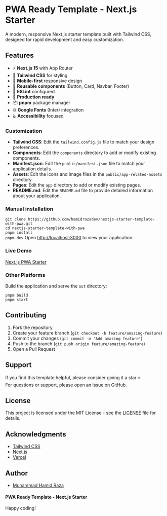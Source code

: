 # PWA Ready Template - Next.js Starter
A modern, responsive Next.js starter template built with Tailwind CSS, designed for rapid development and easy customization.

## Features
- ⚡ **Next.js 15** with App Router
- 🎨 **Tailwind CSS** for styling
- 📱 **Mobile-first** responsive design
- 🧩 **Reusable components** (Button, Card, Navbar, Footer)
- 🔧 **ESLint** configured
- 🚀 **Production ready**
- 📦 **pnpm** package manager
- 🌐 **Google Fonts** (Inter) integration
- ♿ **Accessibility** focused

### Customization
- **Tailwind CSS**: Edit the `tailwind.config.js` file to match your design preferences.
- **Components**: Edit the `components` directory to add or modify existing components.
- **Manifest.json**: Edit the `public/manifest.json` file to match your application details.
- **Assets**: Edit the icons and image files in the `public/app-related-assets` directory.
- **Pages**: Edit the `app` directory to add or modify existing pages.
- **README.md**: Edit the `README.md` file to provide detailed information about your application.

### Manual installation
`git clone https://github.com/hamidrazadev/nextjs-starter-template-with-pwa.git` <br>
`cd nextjs-starter-template-with-pwa` <br>
`pnpm install` <br>
`pnpm dev`
Open [http://localhost:3000](http://localhost:3000) to view your application.

### Live Demo
[Next.js PWA Starter](https://nextjs-starter-template-with-pwa.vercel.app/)

### Other Platforms
Build the application and serve the `out` directory:

`pnpm build`
<br />
`pnpm start`


## Contributing
1. Fork the repository
2. Create your feature branch (`git checkout -b feature/amazing-feature`)
3. Commit your changes (`git commit -m 'Add amazing feature'`)
4. Push to the branch (`git push origin feature/amazing-feature`)
5. Open a Pull Request

## Support
If you find this template helpful, please consider giving it a star ⭐ <br>
For questions or support, please open an issue on GitHub.

## License
This project is licensed under the MIT License - see the [LICENSE](LICENSE) file for details.

## Acknowledgments
- [Tailwind CSS](https://tailwindcss.com/)
- [Next.js](https://nextjs.org/)
- [Vercel](https://vercel.com/)

## Author
- [Muhammad Hamid Raza](https://github.com/hamidrazadev)

#### PWA Ready Template - Next.js Starter
Happy coding!